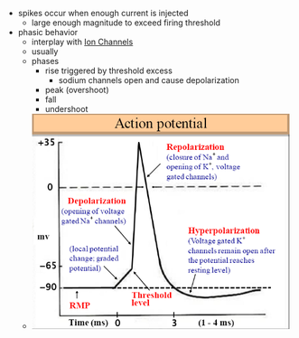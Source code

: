 + spikes occur when enough current is injected
	+ large enough magnitude to exceed firing threshold
+ phasic behavior
	+ interplay with [Ion Channels](Ion%20Channels.md)
	+ usually 
	+ phases
		+ rise triggered by threshold excess
			+ sodium channels open and cause depolarization 
		+ peak (overshoot)
		+ fall
		+ undershoot
	+ ![](../../../../z_images/Pasted%20image%2020250616121053.png)